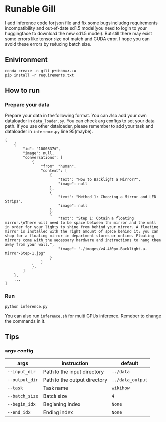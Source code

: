 # Runable Gill

I add inference code for json file and fix some bugs includng requirements incompatibility and out-of-date sd1.5 model(you need to login to your huggingface to download the new sd1.5 model). But still there may exist some errors like tensor size not match and CUDA error. I hope you can avoid these errors by reducing batch size.

## Enivironment
```
conda create -n gill python=3.10
pip install -r requirements.txt
```

## How to run

### Prepare your data

Prepare your data in the following format. You can also add your own dataloader in `data_loader.py`.
You can check arg configs to set your data path.
If you use other dataloader, please remember to add your task and dataloader in `inference.py` line 95(maybe).
```
[
    {
        "id": "10008370",
        "image": null,
        "conversations": [
            {
                "from": "human",
                "content": [
                    {
                        "text": "How to Backlight a Mirror?",
                        "image": null
                    },
                    {
                        "text": "Method 1: Choosing a Mirror and LED Strips",
                        "image": null
                    },
                    {
                        "text": "Step 1: Obtain a floating mirror.\nThere will need to be space between the mirror and the wall in order for your lights to shine from behind your mirror. A floating mirror is installed with the right amount of space behind it; you can shop for a floating mirror in department stores or online. Floating mirrors come with the necessary hardware and instructions to hang them away from your wall.",
                        "image": "./images/v4-460px-Backlight-a-Mirror-Step-1.jpg"
                    }
                ]
            },
        ]
    },
    ...
]
```

### Run
```
python inference.py
```
You can also run `inference.sh` for multi GPUs inference. Remeber to change the commands in it.

## Tips

### args config
| args          | instruction                                    | default          |
|---------------|-----------------------------------------|-----------------|
| `--input_dir`  | Path to the input directory               | `../data`       |
| `--output_dir` | Path to the output directory             | `../data_output`|
| `--task`       | Task name                                 | `wikihow`       |
| `--batch_size` | Batch size                               | `4`             |
| `--begin_idx`            | Beginning index                          | `None`          |
| `--end_idx`              | Ending index                             | `None`          |
